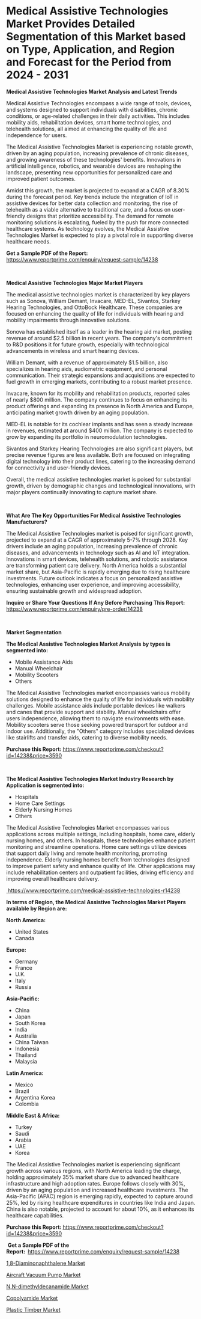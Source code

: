 <p><h1>Medical Assistive Technologies Market Provides Detailed Segmentation of this Market based on Type, Application, and Region and Forecast for the Period from 2024 - 2031</h1></p><p><strong>Medical Assistive Technologies Market Analysis and Latest Trends</strong></p>
<p><p>Medical Assistive Technologies encompass a wide range of tools, devices, and systems designed to support individuals with disabilities, chronic conditions, or age-related challenges in their daily activities. This includes mobility aids, rehabilitation devices, smart home technologies, and telehealth solutions, all aimed at enhancing the quality of life and independence for users.</p><p>The Medical Assistive Technologies Market is experiencing notable growth, driven by an aging population, increasing prevalence of chronic diseases, and growing awareness of these technologies' benefits. Innovations in artificial intelligence, robotics, and wearable devices are reshaping the landscape, presenting new opportunities for personalized care and improved patient outcomes.</p><p>Amidst this growth, the market is projected to expand at a CAGR of 8.30% during the forecast period. Key trends include the integration of IoT in assistive devices for better data collection and monitoring, the rise of telehealth as a viable alternative to traditional care, and a focus on user-friendly designs that prioritize accessibility. The demand for remote monitoring solutions is escalating, fueled by the push for more connected healthcare systems. As technology evolves, the Medical Assistive Technologies Market is expected to play a pivotal role in supporting diverse healthcare needs.</p></p>
<p><strong>Get a Sample PDF of the Report:&nbsp;</strong> <a href="https://www.reportprime.com/enquiry/request-sample/14238">https://www.reportprime.com/enquiry/request-sample/14238</a></p>
<p>&nbsp;</p>
<p><strong>Medical Assistive Technologies Major Market Players</strong></p>
<p><p>The medical assistive technologies market is characterized by key players such as Sonova, William Demant, Invacare, MED-EL, Sivantos, Starkey Hearing Technologies, and OttoBock Healthcare. These companies are focused on enhancing the quality of life for individuals with hearing and mobility impairments through innovative solutions.</p><p>Sonova has established itself as a leader in the hearing aid market, posting revenue of around $2.5 billion in recent years. The company's commitment to R&D positions it for future growth, especially with technological advancements in wireless and smart hearing devices. </p><p>William Demant, with a revenue of approximately $1.5 billion, also specializes in hearing aids, audiometric equipment, and personal communication. Their strategic expansions and acquisitions are expected to fuel growth in emerging markets, contributing to a robust market presence.</p><p>Invacare, known for its mobility and rehabilitation products, reported sales of nearly $800 million. The company continues to focus on enhancing its product offerings and expanding its presence in North America and Europe, anticipating market growth driven by an aging population.</p><p>MED-EL is notable for its cochlear implants and has seen a steady increase in revenues, estimated at around $400 million. The company is expected to grow by expanding its portfolio in neuromodulation technologies.</p><p>Sivantos and Starkey Hearing Technologies are also significant players, but precise revenue figures are less available. Both are focused on integrating digital technology into their product lines, catering to the increasing demand for connectivity and user-friendly devices.</p><p>Overall, the medical assistive technologies market is poised for substantial growth, driven by demographic changes and technological innovations, with major players continually innovating to capture market share.</p></p>
<p>&nbsp;</p>
<p><strong>What Are The Key Opportunities For Medical Assistive Technologies Manufacturers?</strong></p>
<p><p>The Medical Assistive Technologies market is poised for significant growth, projected to expand at a CAGR of approximately 5-7% through 2028. Key drivers include an aging population, increasing prevalence of chronic diseases, and advancements in technology such as AI and IoT integration. Innovations in smart devices, telehealth solutions, and robotic assistance are transforming patient care delivery. North America holds a substantial market share, but Asia-Pacific is rapidly emerging due to rising healthcare investments. Future outlook indicates a focus on personalized assistive technologies, enhancing user experience, and improving accessibility, ensuring sustainable growth and widespread adoption.</p></p>
<p><strong>Inquire or Share Your Questions If Any Before Purchasing This Report:</strong> <a href="https://www.reportprime.com/enquiry/pre-order/14238">https://www.reportprime.com/enquiry/pre-order/14238</a></p>
<p>&nbsp;</p>
<p><strong>Market Segmentation</strong></p>
<p><strong>The Medical Assistive Technologies Market Analysis by types is segmented into:</strong></p>
<p><ul><li>Mobile Assistance Aids</li><li>Manual Wheelchair</li><li>Mobility Scooters</li><li>Others</li></ul></p>
<p><p>The Medical Assistive Technologies market encompasses various mobility solutions designed to enhance the quality of life for individuals with mobility challenges. Mobile assistance aids include portable devices like walkers and canes that provide support and stability. Manual wheelchairs offer users independence, allowing them to navigate environments with ease. Mobility scooters serve those seeking powered transport for outdoor and indoor use. Additionally, the "Others" category includes specialized devices like stairlifts and transfer aids, catering to diverse mobility needs.</p></p>
<p><strong>Purchase this Report:&nbsp;</strong><a href="https://www.reportprime.com/checkout?id=14238&price=3590">https://www.reportprime.com/checkout?id=14238&price=3590</a></p>
<p>&nbsp;</p>
<p><strong>The Medical Assistive Technologies Market Industry Research by Application is segmented into:</strong></p>
<p><ul><li>Hospitals</li><li>Home Care Settings</li><li>Elderly Nursing Homes</li><li>Others</li></ul></p>
<p><p>The Medical Assistive Technologies Market encompasses various applications across multiple settings, including hospitals, home care, elderly nursing homes, and others. In hospitals, these technologies enhance patient monitoring and streamline operations. Home care settings utilize devices that support daily living and remote health monitoring, promoting independence. Elderly nursing homes benefit from technologies designed to improve patient safety and enhance quality of life. Other applications may include rehabilitation centers and outpatient facilities, driving efficiency and improving overall healthcare delivery.</p></p>
<p><a href="https://www.reportprime.com/medical-assistive-technologies-r14238">&nbsp;https://www.reportprime.com/medical-assistive-technologies-r14238</a></p>
<p><strong>In terms of Region, the Medical Assistive Technologies Market Players available by Region are:</strong></p>
<p>
    <p> <strong> North America: </strong>
        <ul>
            <li>United States</li>
            <li>Canada</li>
        </ul>
        </p> 
    <p> <strong> Europe: </strong>
        <ul>
            <li>Germany</li>
            <li>France</li>
            <li>U.K.</li>
            <li>Italy</li>
            <li>Russia</li>
        </ul>
        </p> 
    <p> <strong> Asia-Pacific: </strong>
        <ul>
            <li>China</li>
            <li>Japan</li>
            <li>South Korea</li>
            <li>India</li>
            <li>Australia</li>
            <li>China Taiwan</li>
            <li>Indonesia</li>
            <li>Thailand</li>
            <li>Malaysia</li>
        </ul>
        </p> 
    <p> <strong> Latin America: </strong>
        <ul>
            <li>Mexico</li>
            <li>Brazil</li>
            <li>Argentina Korea</li>
            <li>Colombia</li>
        </ul>
        </p> 
    <p> <strong> Middle East & Africa: </strong>
        <ul>
            <li>Turkey</li>
            <li>Saudi</li>
            <li>Arabia</li>
            <li>UAE</li>
            <li>Korea</li>
        </ul>
    </p>
    </p>
<p><p>The Medical Assistive Technologies market is experiencing significant growth across various regions, with North America leading the charge, holding approximately 35% market share due to advanced healthcare infrastructure and high adoption rates. Europe follows closely with 30%, driven by an aging population and increased healthcare investments. The Asia-Pacific (APAC) region is emerging rapidly, expected to capture around 25%, led by rising healthcare expenditures in countries like India and Japan. China is also notable, projected to account for about 10%, as it enhances its healthcare capabilities. </p></p>
<p><strong>Purchase this Report: </strong><a href="https://www.reportprime.com/checkout?id=14238&price=3590">https://www.reportprime.com/checkout?id=14238&price=3590</a></p>
<p>&nbsp;<strong>Get a Sample PDF of the Report:&nbsp;&nbsp;</strong><a href="https://www.reportprime.com/enquiry/request-sample/14238">https://www.reportprime.com/enquiry/request-sample/14238</a></p>
<p><strong></strong></p>
<p><p><a href="https://medium.com/@rhys_bevs91/the-1-8-diaminonaphthalene-market-is-experiencing-higher-than-anticipated-demand-compared-to-a18fe499bac0">1,8-Diaminonaphthalene Market</a></p><p><a href="https://issuu.com/reportprime-2/docs/aircraft-vacuum-pump-market-size-20_d59aa2f1a1a642">Aircraft Vacuum Pump Market</a></p><p><a href="https://medium.com/@rhys_bevs91/the-global-n-n-dimethyldecanamide-market-is-at-the-forefront-of-innovation-driving-rapid-234be9102ab7">N,N-dimethyldecanamide Market</a></p><p><a href="https://www.linkedin.com/pulse/global-copolyamide-market-trends-analysis-future-growth-prospects-vc1oe?trackingId=d%2BCdd7%2FgT3mmssLPKExn5A%3D%3D">Copolyamide Market</a></p><p><a href="https://www.linkedin.com/pulse/plastic-timber-market-size-growth-industry-analysis-segmentation-90wbe?trackingId=F6NH%2BLF8SIiM1bte6C%2BzsQ%3D%3D">Plastic Timber Market</a></p></p>
